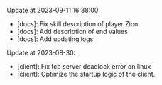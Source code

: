 Update at $\text{2023-09-11 16:38:00}$:
* [docs]: Fix skill description of player Zion
* [docs]: Add description of end values
* [docs]: Add updating logs

Update at $\text{2023-08-30}$:
* [client]: Fix tcp server deadlock error on linux
* [client]: Optimize the startup logic of the client.
